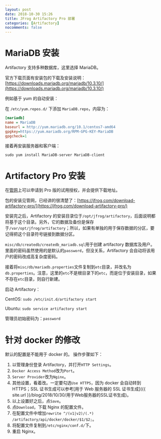 ```yaml
---
layout: post
date: 2018-10-30 15:26
title: JFrog Artifactory Pro 部署
categories: [Artifactory]
nocomments: false
---
```

# MariaDB 安装
Artifactory 支持多种数据库，这里选择 MariaDB。

官方下载页面有安装包的下载及安装说明：[https://downloads.mariadb.org/mariadb/10.3.10/](https://downloads.mariadb.org/mariadb/10.3.10/)

例如基于 yum 的自动安装：

在 `/etc/yum.repos.d/` 下添加 `MariaDB.repo`，内容为：
```ini
[mariadb]
name = MariaDB
baseurl = http://yum.mariadb.org/10.1/centos7-amd64
gpgkey=https://yum.mariadb.org/RPM-GPG-KEY-MariaDB
gpgcheck=1
```

接着再安装服务器和客户端：
```shell
sudo yum install MariaDB-server MariaDB-client
```

# Artifactory Pro 安装
在[管网](https://www.jfrog.com/artifactory/)上可以申请到 Pro 版的试用授权，并会提供下载地址。

包的安装见管网，已经讲的很清楚了：[https://jfrog.com/download-artifactory-pro/](https://jfrog.com/download-artifactory-pro/)

安装完之后，Artifactory 的安装目录位于`/opt/jfrog/artifactory`，后面说明都将基于这个目录。另外，它的数据及备份是保存于`/var/opt/jfrog/artifactory`；所以，如果有单独的用于保存数据的分区，要记得把这个目录符号链接到数据分区。

`misc/db/createdb/createdb_mariadb.sql`用于创建 artifactory 数据库及用户。里面的密码虽然使用的是默认的`password`，但没关系，Artifactory 会自动将该用户的密码改成高复杂度密码。

接着将`misc/db/mariadb.properties`文件复制到`etc`目录，并改名为`db.properties`。注意，这里的`etc`不是根目录下的`etc`，而是位于安装目录，如果不存在`etc`目录，则自行新建。

启动 Artifactory：

CentOS: `sudo /etc/init.d/artifactory start`

Ubuntu: `sudo service artifactory start`

管理员初始密码为：`password`

# 针对 docker 的修改
默认的配置是不能用于 docker 的。
操作步骤如下：
1. 以管理身份登录 Artifactory，并打开`HTTP Settings`。
2. `Docker Access Method`改为`Port`。
3. `Server Provider`改为`Nginx`。
4. 其他设置，看着改。一定要勾选`Use HTTPS`，因为 docker 会自动转到 HTTPS；SSL 证书生成可以参考[用于 Web 服务器的 SSL 证书生成]({{ site.url }}/blog/2018/10/30/用于Web服务器的SSL证书生成)。
5. 以上设置好之后，点`Save`。
6. 点`Download`，下载 Nginx 的配置文件。
7. 在配置文件中增加`rewrite ^/(v1|v2)/(.*) /artifactory/api/docker/docker/$1/$2;`。
8. 将配置文件复制到`/etc/nginx/conf.d/`下。
9. 重启 Nginx。